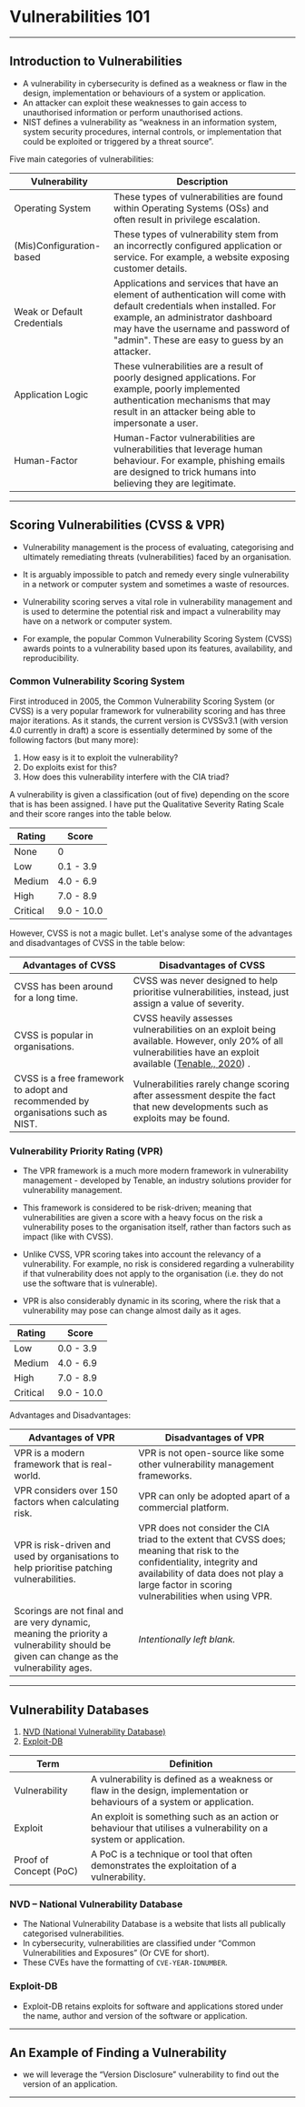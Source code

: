 # Vulnerabilities 101

---

## Introduction to Vulnerabilities


- A vulnerability in cybersecurity is defined as a weakness or flaw in the design, implementation or behaviours of a system or application.
- An attacker can exploit these weaknesses to gain access to unauthorised information or perform unauthorised actions.
- NIST defines a vulnerability as “weakness in an information system, system security procedures, internal controls, or implementation that could be exploited or triggered by a threat source”.

Five main categories of vulnerabilities:

| **Vulnerability**           | **Description**                                                                                                                                                                                                                                    |
| --------------------------- | -------------------------------------------------------------------------------------------------------------------------------------------------------------------------------------------------------------------------------------------------- |
| Operating System            | These types of vulnerabilities are found within Operating Systems (OSs) and often result in privilege escalation.                                                                                                                                  |
| (Mis)Configuration-based    | These types of vulnerability stem from an incorrectly configured application or service. For example, a website exposing customer details.                                                                                                         |
| Weak or Default Credentials | Applications and services that have an element of authentication will come with default credentials when installed. For example, an administrator dashboard may have the username and password of "admin". These are easy to guess by an attacker. |
| Application Logic           | These vulnerabilities are a result of poorly designed applications. For example, poorly implemented authentication mechanisms that may result in an attacker being able to impersonate a user.                                                     |
| Human-Factor                | Human-Factor vulnerabilities are vulnerabilities that leverage human behaviour. For example, phishing emails are designed to trick humans into believing they are legitimate.                                                                      |

---

## Scoring Vulnerabilities (CVSS & VPR)


- Vulnerability management is the process of evaluating, categorising and ultimately remediating threats (vulnerabilities) faced by an organisation.
- It is arguably impossible to patch and remedy every single vulnerability in a network or computer system and sometimes a waste of resources. 

- Vulnerability scoring serves a vital role in vulnerability management and is used to determine the potential risk and impact a vulnerability may have on a network or computer system. 
- For example, the popular Common Vulnerability Scoring System (CVSS) awards points to a vulnerability based upon its features, availability, and reproducibility. 


### Common Vulnerability Scoring System

First introduced in 2005, the Common Vulnerability Scoring System (or CVSS) is a very popular framework for vulnerability scoring and has three major iterations. As it stands, the current version is CVSSv3.1 (with version 4.0 currently in draft) a score is essentially determined by some of the following factors (but many more):

  1. How easy is it to exploit the vulnerability?
  2. Do exploits exist for this?
  3. How does this vulnerability interfere with the CIA triad?

A vulnerability is given a classification (out of five) depending on the score that is has been assigned. I have put the Qualitative Severity Rating Scale and their score ranges into the table below. 

| **Rating** | **Score**  |
| ---------- | ---------- |
| None       | 0          |
| Low        | 0.1 - 3.9  |
| Medium     | 4.0 - 6.9  |
| High       | 7.0 - 8.9  |
| Critical   | 9.0 - 10.0 |


However, CVSS is not a magic bullet. Let's analyse some of the advantages and disadvantages of CVSS in the table below:

| **Advantages of CVSS**                                                           | **Disadvantages of CVSS**                                                                                                                                                                      |
| -------------------------------------------------------------------------------- | ---------------------------------------------------------------------------------------------------------------------------------------------------------------------------------------------- |
| CVSS has been around for a long time.                                            | CVSS was never designed to help prioritise vulnerabilities, instead, just assign a value of severity.                                                                                          |
| CVSS is popular in organisations.                                                | CVSS heavily assesses vulnerabilities on an exploit being available. However, only 20% of all vulnerabilities have an exploit available ([Tenable., 2020](https://www.tenable.com/research)) . |
| CVSS is a free framework to adopt and recommended by organisations such as NIST. | Vulnerabilities rarely change scoring after assessment despite the fact that new developments such as exploits may be found.                                                                   |


### Vulnerability Priority Rating (VPR)

- The VPR framework is a much more modern framework in vulnerability management - developed by Tenable, an industry solutions provider for vulnerability management. 
- This framework is considered to be risk-driven; meaning that vulnerabilities are given a score with a heavy focus on the risk a vulnerability poses to the organisation itself, rather than factors such as impact (like with CVSS).

- Unlike CVSS, VPR scoring takes into account the relevancy of a vulnerability. For example, no risk is considered regarding a vulnerability if that vulnerability does not apply to the organisation (i.e. they do not use the software that is vulnerable).
- VPR is also considerably dynamic in its scoring, where the risk that a vulnerability may pose can change almost daily as it ages.

| **Rating** | **Score**  |
| ---------- | ---------- |
| Low        | 0.0 - 3.9  |
| Medium     | 4.0 - 6.9  |
| High       | 7.0 - 8.9  |
| Critical   | 9.0 - 10.0 |

Advantages and Disadvantages:

| **Advantages of VPR**                                                                                                                   | **Disadvantages of VPR**                                                                                                                                                                                               |
| --------------------------------------------------------------------------------------------------------------------------------------- | ---------------------------------------------------------------------------------------------------------------------------------------------------------------------------------------------------------------------- |
| VPR is a modern framework that is real-world.                                                                                           | VPR is not open-source like some other vulnerability management frameworks.                                                                                                                                            |
| VPR considers over 150 factors when calculating risk.                                                                                   | VPR can only be adopted apart of a commercial platform.                                                                                                                                                                |
| VPR is risk-driven and used by organisations to help prioritise patching vulnerabilities.                                               | VPR does not consider the CIA triad to the extent that CVSS does; meaning that risk to the confidentiality, integrity and availability of data does not play a large factor in scoring vulnerabilities when using VPR. |
| Scorings are not final and are very dynamic, meaning the priority a vulnerability should be given can change as the vulnerability ages. | _Intentionally left blank._                                                                                                                                                                                            |

---

## Vulnerability Databases


1. [NVD (National Vulnerability Database)](https://nvd.nist.gov/vuln)
2. [Exploit-DB](http://exploit-db.com/)

| **Term**               | **Definition**                                                                                                           |
| ---------------------- | ------------------------------------------------------------------------------------------------------------------------ |
| Vulnerability          | A vulnerability is defined as a weakness or flaw in the design, implementation or behaviours of a system or application. |
| Exploit                | An exploit is something such as an action or behaviour that utilises a vulnerability on a system or application.         |
| Proof of Concept (PoC) | A PoC is a technique or tool that often demonstrates the exploitation of a vulnerability.                                |


### NVD – National Vulnerability Database

- The National Vulnerability Database is a website that lists all publically categorised vulnerabilities.
- In cybersecurity, vulnerabilities are classified under “Common Vulnerabilities and Exposures” (Or CVE for short).
- These CVEs have the formatting of `CVE-YEAR-IDNUMBER`.


### Exploit-DB

- Exploit-DB retains exploits for software and applications stored under the name, author and version of the software or application.

---

## An Example of Finding a Vulnerability


- we will leverage the “Version Disclosure” vulnerability to find out the version of an application.

---

